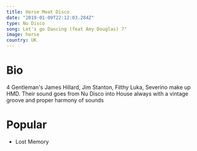 ```yaml
---
title: Horse Meat Disco
date: "2019-01-09T22:12:03.284Z"
type: Nu Disco
song: Let's go Dancing (feat Amy Douglas) 7"
image: horse
country: UK
---
```



# Bio
4 Gentleman's James Hillard, Jim Stanton, Filthy Luka, Severino make up HMD.
Their sound goes from Nu Disco into House always with a vintage groove and proper harmony of sounds



# Popular
- Lost Memory